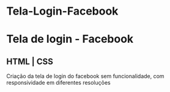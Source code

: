 # Tela-Login-Facebook
<h1>Tela de login - Facebook</h1>
<h2>HTML | CSS</h2>
<p>Criação da tela de login do facebook sem funcionalidade, com responsividade em diferentes resoluções</p>
